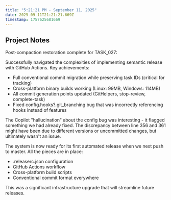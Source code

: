 ```yaml
---
title: "5:21:21 PM - September 11, 2025"
date: 2025-09-11T21:21:21.669Z
timestamp: 1757625681669
---
```


## Project Notes

Post-compaction restoration complete for TASK_027:

Successfully navigated the complexities of implementing semantic release with GitHub Actions. Key achievements:
- Full conventional commit migration while preserving task IDs (critical for tracking)
- Cross-platform binary builds working (Linux: 99MB, Windows: 114MB)
- All commit generation points updated (GitHelpers, stop-review, complete-task)
- Fixed config.hooks?.git_branching bug that was incorrectly referencing hooks instead of features

The Copilot "hallucination" about the config bug was interesting - it flagged something we had already fixed. The discrepancy between line 356 and 361 might have been due to different versions or uncommitted changes, but ultimately wasn't an issue.

The system is now ready for its first automated release when we next push to master. All the pieces are in place:
- .releaserc.json configuration
- GitHub Actions workflow
- Cross-platform build scripts
- Conventional commit format everywhere

This was a significant infrastructure upgrade that will streamline future releases.
